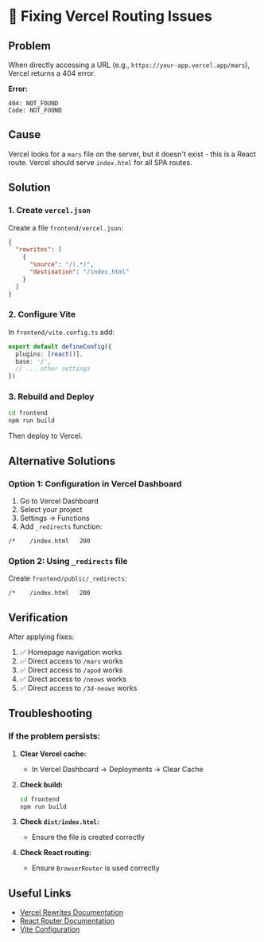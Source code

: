 # 🔧 Fixing Vercel Routing Issues

## Problem

When directly accessing a URL (e.g., `https://your-app.vercel.app/mars`), Vercel returns a 404 error.

**Error:**
```
404: NOT_FOUND
Code: NOT_FOUND
```

## Cause

Vercel looks for a `mars` file on the server, but it doesn't exist - this is a React route. Vercel should serve `index.html` for all SPA routes.

## Solution

### 1. Create `vercel.json`

Create a file `frontend/vercel.json`:

```json
{
  "rewrites": [
    {
      "source": "/(.*)",
      "destination": "/index.html"
    }
  ]
}
```

### 2. Configure Vite

In `frontend/vite.config.ts` add:

```typescript
export default defineConfig({
  plugins: [react()],
  base: '/',
  // ... other settings
})
```

### 3. Rebuild and Deploy

```bash
cd frontend
npm run build
```

Then deploy to Vercel.

## Alternative Solutions

### Option 1: Configuration in Vercel Dashboard

1. Go to Vercel Dashboard
2. Select your project
3. Settings → Functions
4. Add `_redirects` function:

```
/*    /index.html   200
```

### Option 2: Using `_redirects` file

Create `frontend/public/_redirects`:

```
/*    /index.html   200
```

## Verification

After applying fixes:

1. ✅ Homepage navigation works
2. ✅ Direct access to `/mars` works
3. ✅ Direct access to `/apod` works
4. ✅ Direct access to `/neows` works
5. ✅ Direct access to `/3d-neows` works

## Troubleshooting

### If the problem persists:

1. **Clear Vercel cache:**
   - In Vercel Dashboard → Deployments → Clear Cache

2. **Check build:**
   ```bash
   cd frontend
   npm run build
   ```

3. **Check `dist/index.html`:**
   - Ensure the file is created correctly

4. **Check React routing:**
   - Ensure `BrowserRouter` is used correctly

## Useful Links

- [Vercel Rewrites Documentation](https://vercel.com/docs/concepts/projects/project-configuration#rewrites)
- [React Router Documentation](https://reactrouter.com/)
- [Vite Configuration](https://vitejs.dev/config/)
